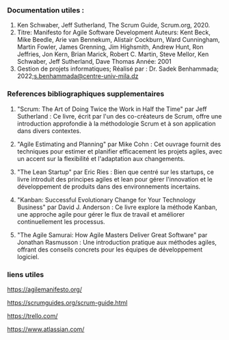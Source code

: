 ### Documentation utiles :

1.	Ken Schwaber, Jeff Sutherland, The Scrum Guide, Scrum.org, 2020.
2. Titre: Manifesto for Agile Software Development
Auteurs: Kent Beck, Mike Beedle, Arie van Bennekum, Alistair Cockburn, Ward Cunningham, Martin Fowler, James Grenning, Jim Highsmith, Andrew Hunt, Ron Jeffries, Jon Kern, Brian Marick, Robert C. Martin, Steve Mellor, Ken Schwaber, Jeff Sutherland, Dave Thomas
Année: 2001
3. Gestion de projets informatiques; Réalisé par : Dr. Sadek Benhammada; 2022;s.benhammada@centre-univ-mila.dz

### References bibliographiques supplementaires 

1) "Scrum: The Art of Doing Twice the Work in Half the Time" par Jeff Sutherland : Ce livre, écrit par l'un des co-créateurs de Scrum, offre une introduction approfondie à la méthodologie Scrum et à son application dans divers contextes.

2) "Agile Estimating and Planning" par Mike Cohn : Cet ouvrage fournit des techniques pour estimer et planifier efficacement les projets agiles, avec un accent sur la flexibilité et l'adaptation aux changements.

3) "The Lean Startup" par Eric Ries : Bien que centré sur les startups, ce livre introduit des principes agiles et lean pour gérer l'innovation et le développement de produits dans des environnements incertains.

4) "Kanban: Successful Evolutionary Change for Your Technology Business" par David J. Anderson : Ce livre explore la méthode Kanban, une approche agile pour gérer le flux de travail et améliorer continuellement les processus.

5) "The Agile Samurai: How Agile Masters Deliver Great Software" par Jonathan Rasmusson : Une introduction pratique aux méthodes agiles, offrant des conseils concrets pour les équipes de développement logiciel.

### liens utiles 
https://agilemanifesto.org/

https://scrumguides.org/scrum-guide.html

https://trello.com/

https://www.atlassian.com/


